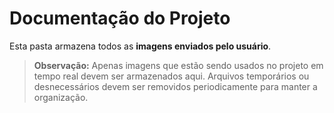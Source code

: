 # Documentação do Projeto

Esta pasta armazena todos as **imagens enviados pelo usuário**.

> **Observação:** Apenas imagens que estão sendo usados no projeto em tempo real devem ser armazenados aqui. 
> Arquivos temporários ou desnecessários devem ser removidos periodicamente para manter a organização.